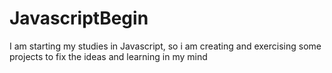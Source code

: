# JavascriptBegin
I am starting my studies in Javascript, so i am creating and exercising some projects to fix the ideas and learning in my mind
